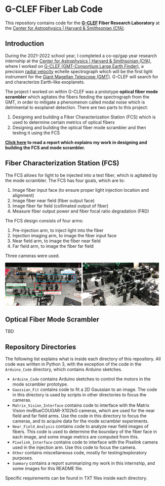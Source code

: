 # G-CLEF Fiber Lab Code
This repository contains code for the <b>[G-CLEF](https://gclef.cfa.harvard.edu/) Fiber Research Laboratory</b> at the [Center for Astrophysics | Harvard & Smithsonian (CfA)](https://cfa.harvard.edu/).

## Introduction

During the 2021-2022 school year, I completed a co-op/gap year research internship at the [Center for Astrophysics | Harvard & Smithsonian (CfA)](https://cfa.harvard.edu/), where I worked on [G-CLEF (GMT-Consortium Large Earth Finder)](https://gclef.cfa.harvard.edu/), a precision [radial velocity](https://en.wikipedia.org/wiki/Doppler_spectroscopy) echelle spectrograph which will be the first light instrument for the [Giant Magellan Telescope (GMT)](https://giantmagellan.org/). G-CLEF will search for and characterize Earth-like exoplanets.

The project I worked on within G-CLEF was a prototype <b>optical fiber mode scrambler</b> which agitates the fibers feeding the spectrograph from the GMT, in order to mitigate a phenomenon called modal noise which is detrimental to exoplanet detection. There are two parts to this project:
1) Designing and building a Fiber Characterization Station (FCS) which is used to determine certain metrics of optical fibers
2) Designing and building the optical fiber mode scrambler and then testing it using the FCS

<b>[Click here](https://github.com/mattleung10/G-CLEF_Fiber_Lab/blob/master/Summary/Matthew_Leung_CfA_Internship_Final_Report_V1.pdf) to read a report which explains my work in designing and building the FCS and mode scrambler.</b>

## Fiber Characterization Station (FCS)

The FCS allows for light to be injected into a test fiber, which is agitated by the mode scrambler. The FCS has four goals, which are to:
1) Image fiber input face (to ensure proper light injection location and alignment)
2) Image fiber near field (fiber output face)
3) Image fiber far field (collimated output of fiber)
4) Measure fiber output power and fiber focal ratio degradation (FRD)

The FCS design consists of four arms:
1) Pre-injection arm, to inject light into the fiber
2) Injection imaging arm, to image the fiber input face
3) Near field arm, to image the fiber near field
4) Far field arm, to image the fiber far field

Three cameras were used. 

<p float="center">
  <img src="https://github.com/mattleung10/G-CLEF_Fiber_Lab/blob/master/Summary/Images/FCS_overall_labelled.png" width="49%" />
  <img src="https://github.com/mattleung10/G-CLEF_Fiber_Lab/blob/master/Summary/Images/FCS_View.jpg" width="49%" />
</p>

## Optical Fiber Mode Scrambler

TBD

## Repository Directories

The following list explains what is inside each directory of this repository. All code was written in Python 3, with the exception of the code in the ```Arduino_Code``` directory, which contains Arduino sketches.
- ```Arduino_Code``` contains Arduino sketches to control the motors in the mode scrambler prototype.
- ```Gaussian_Fit``` contains code to fit a 2D Gaussian to an image. The code in this directory is used by scripts in other directories to focus the cameras.
- ```Matrix_Vision_Interface``` contains code to interface with the Matrix Vision mvBlueCOUGAR-X102kG cameras, which are used for the near field and far field arms. Use the code in this directory to focus the cameras, and to acquire data for the mode scrambler experiments.
- ```Near_Field_Analysis``` contains code to analyze near field images of fibers. This code is used to determine the boundary of the fiber face in each image, and some image metrics are computed from this.
- ```Pixelink_Interface``` contains code to interface with the Pixelink camera used in the injection arm. Use this code to focus the camera.
- ```Other``` contains miscellaneous code, mostly for testing/exploratory purposes.
- ```Summary``` contains a report summarizing my work in this internship, and some images for this README file.

Specific requirements can be found in TXT files inside each directory.
